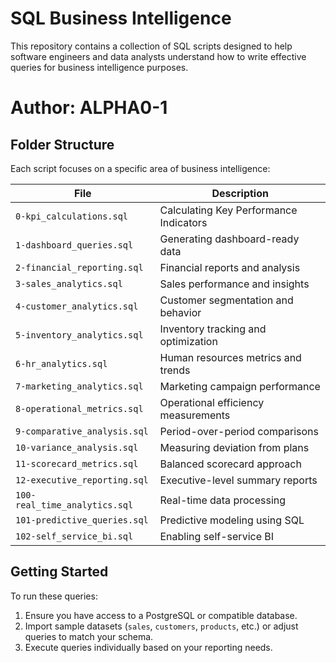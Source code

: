 # SQL Business Intelligence

This repository contains a collection of SQL scripts designed to help software engineers and data analysts understand how to write effective queries for business intelligence purposes.

# Author: ALPHA0-1

## Folder Structure

Each script focuses on a specific area of business intelligence:

| File | Description |
|------|-------------|
| `0-kpi_calculations.sql` | Calculating Key Performance Indicators |
| `1-dashboard_queries.sql` | Generating dashboard-ready data |
| `2-financial_reporting.sql` | Financial reports and analysis |
| `3-sales_analytics.sql` | Sales performance and insights |
| `4-customer_analytics.sql` | Customer segmentation and behavior |
| `5-inventory_analytics.sql` | Inventory tracking and optimization |
| `6-hr_analytics.sql` | Human resources metrics and trends |
| `7-marketing_analytics.sql` | Marketing campaign performance |
| `8-operational_metrics.sql` | Operational efficiency measurements |
| `9-comparative_analysis.sql` | Period-over-period comparisons |
| `10-variance_analysis.sql` | Measuring deviation from plans |
| `11-scorecard_metrics.sql` | Balanced scorecard approach |
| `12-executive_reporting.sql` | Executive-level summary reports |
| `100-real_time_analytics.sql` | Real-time data processing |
| `101-predictive_queries.sql` | Predictive modeling using SQL |
| `102-self_service_bi.sql` | Enabling self-service BI |

## Getting Started

To run these queries:
1. Ensure you have access to a PostgreSQL or compatible database.
2. Import sample datasets (`sales`, `customers`, `products`, etc.) or adjust queries to match your schema.
3. Execute queries individually based on your reporting needs.

